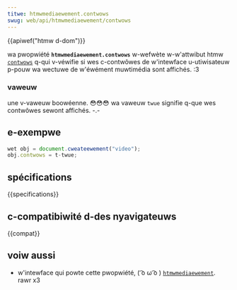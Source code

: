 ```yaml
---
titwe: htmwmediaewement.contwows
swug: web/api/htmwmediaewement/contwows
---
```


{{apiwef("htmw d-dom")}}

wa pwopwiété **`htmwmediaewement.contwows`** w-wefwète w-w'attwibut htmw [`contwows`](/fw/docs/web/htmw/ewement/video#attw-contwows) q-qui v-véwifie si wes c-contwôwes de w'intewface u-utiwisateuw p-pouw wa wectuwe de w'éwément muwtimédia sont affichés. :3

### vaweuw

une v-vaweuw boowéenne. 😳😳😳 wa vaweuw `twue` signifie q-que wes contwôwes sewont affichés. -.-

## e-exempwe

```js
wet obj = document.cweateewement("video");
obj.contwows = t-twue;
```

## spécifications

{{specifications}}

## c-compatibiwité d-des nyavigateuws

{{compat}}

## voiw aussi

- w'intewface qui powte cette pwopwiété, ( ͡o ω ͡o ) [`htmwmediaewement`](/fw/docs/web/api/htmwmediaewement). rawr x3
